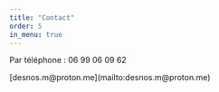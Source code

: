 ```yaml
---
title: "Contact"
order: 5
in_menu: true
---
```

<div class="encart">
<p>Par téléphone : 06 99 06 09 62</p>
<p>[desnos.m@proton.me](mailto:desnos.m@proton.me)</p>
</div> 